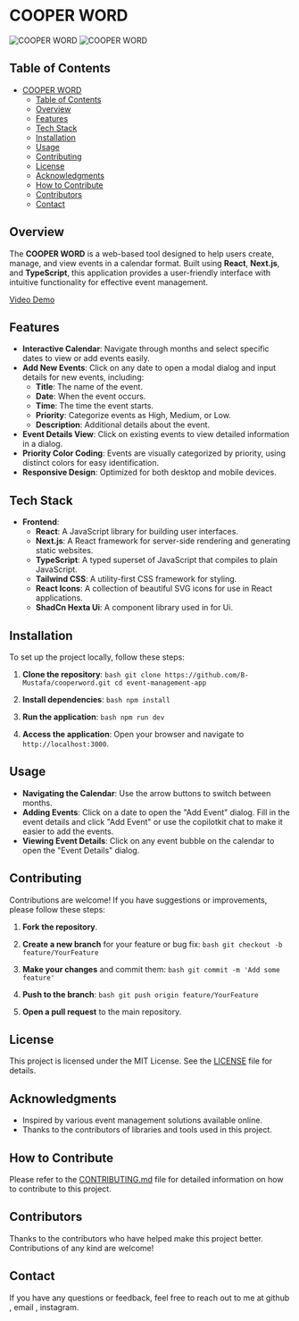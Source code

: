 # COOPER WORD

![COOPER WORD](https://ibb.co/6tQgTCX)
![COOPER WORD](https://ibb.co/bBJt6TS)

## Table of Contents

- [COOPER WORD](#cooper-word)
  - [Table of Contents](#table-of-contents)
  - [Overview](#overview)
  - [Features](#features)
  - [Tech Stack](#tech-stack)
  - [Installation](#installation)
  - [Usage](#usage)
  - [Contributing](#contributing)
  - [License](#license)
  - [Acknowledgments](#acknowledgments)
  - [How to Contribute](#how-to-contribute)
  - [Contributors](#contributors)
  - [Contact](#contact)

## Overview

The **COOPER WORD** is a web-based tool designed to help users create, manage, and view events in a calendar format. Built using **React**, **Next.js**, and **TypeScript**, this application provides a user-friendly interface with intuitive functionality for effective event management.

[Video Demo](https://youtube.com/)

## Features

- **Interactive Calendar**: Navigate through months and select specific dates to view or add events easily.
- **Add New Events**: Click on any date to open a modal dialog and input details for new events, including:
  - **Title**: The name of the event.
  - **Date**: When the event occurs.
  - **Time**: The time the event starts.
  - **Priority**: Categorize events as High, Medium, or Low.
  - **Description**: Additional details about the event.
- **Event Details View**: Click on existing events to view detailed information in a dialog.
- **Priority Color Coding**: Events are visually categorized by priority, using distinct colors for easy identification.
- **Responsive Design**: Optimized for both desktop and mobile devices.

## Tech Stack

- **Frontend**:
  - **React**: A JavaScript library for building user interfaces.
  - **Next.js**: A React framework for server-side rendering and generating static websites.
  - **TypeScript**: A typed superset of JavaScript that compiles to plain JavaScript.
  - **Tailwind CSS**: A utility-first CSS framework for styling.
  - **React Icons**: A collection of beautiful SVG icons for use in React applications.
  - **ShadCn Hexta Ui**: A component library used in for Ui.

## Installation

To set up the project locally, follow these steps:

1. **Clone the repository**:
   `bash
   git clone https://github.com/B-Mustafa/cooperword.git
   cd event-management-app
   `

2. **Install dependencies**:
   `bash
   npm install
   `

3. **Run the application**:
   `bash
   npm run dev
   `

4. **Access the application**: Open your browser and navigate to `http://localhost:3000`.

## Usage

- **Navigating the Calendar**: Use the arrow buttons to switch between months.
- **Adding Events**: Click on a date to open the "Add Event" dialog. Fill in the event details and click "Add Event" or use the copilotkit chat to make it easier to add the events.
- **Viewing Event Details**: Click on any event bubble on the calendar to open the "Event Details" dialog.

## Contributing

Contributions are welcome! If you have suggestions or improvements, please follow these steps:

1. **Fork the repository**.
2. **Create a new branch** for your feature or bug fix:
   `bash
   git checkout -b feature/YourFeature
   `

3. **Make your changes** and commit them:
   `bash
   git commit -m 'Add some feature'
   `

4. **Push to the branch**:
   `bash
   git push origin feature/YourFeature`

5. **Open a pull request** to the main repository.

## License

This project is licensed under the MIT License. See the [LICENSE](LICENSE) file for details.

## Acknowledgments

- Inspired by various event management solutions available online.
- Thanks to the contributors of libraries and tools used in this project.

## How to Contribute

Please refer to the [CONTRIBUTING.md](CONTRIBUTING.md) file for detailed information on how to contribute to this project.

## Contributors

Thanks to the contributors who have helped make this project better. Contributions of any kind are welcome!

## Contact

If you have any questions or feedback, feel free to reach out to me at github , email , instagram.

